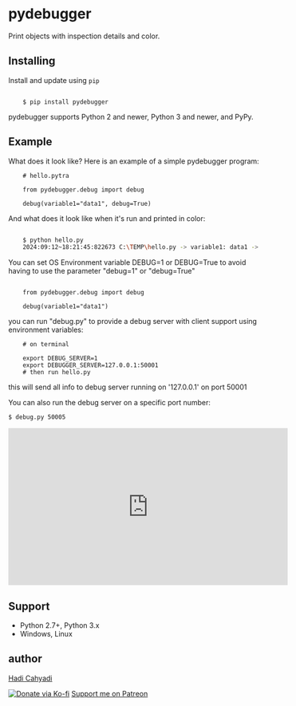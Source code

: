 # pydebugger

Print objects with inspection details and color.


## Installing


Install and update using `pip`

```python:

    $ pip install pydebugger
```

pydebugger supports Python 2 and newer, Python 3 and newer, and PyPy.


## Example

What does it look like? Here is an example of a simple pydebugger program:

```python:
    # hello.pytra

    from pydebugger.debug import debug
    
    debug(variable1="data1", debug=True)
```

And what does it look like when it's run and printed in color:

```bash

    $ python hello.py 
    2024:09:12~18:21:45:822673 C:\TEMP\hello.py -> variable1: data1 -> TYPE:<class 'str'> -> LEN:5 -> [C:\TEMP\hello.py] [3] PID:21428
```

You can set OS Environment variable DEBUG=1 or DEBUG=True to avoid having to use the parameter "debug=1" or "debug=True"

```python:

    from pydebugger.debug import debug
    
    debug(variable1="data1")
```

you can run "debug.py" to provide a debug server with client support using environment variables:

```bash:
    # on terminal 

	export DEBUG_SERVER=1
	export DEBUGGER_SERVER=127.0.0.1:50001
    # then run hello.py
```
this will send all info to debug server running on '127.0.0.1' on port 50001

You can also run the debug server on a specific port number:
```bash
$ debug.py 50005
```

<iframe width="560" height="315" src="https://www.youtube.com/embed/XWL72_oLnJ4?autoplay=1&mute=1" frameborder="0" allow="autoplay; encrypted-media" allowfullscreen></iframe>

Support
--------

*   Python 2.7+, Python 3.x
*   Windows, Linux

## author
[Hadi Cahyadi](mailto:cumulus13@gmail.com)
    

[![Donate via Ko-fi](https://ko-fi.com/img/githubbutton_sm.svg)](https://ko-fi.com/cumulus13)
 [Support me on Patreon](https://www.patreon.com/cumulus13)
